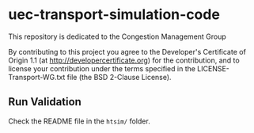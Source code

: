 # uec-transport-simulation-code

This repository is dedicated to the Congestion Management Group

By contributing to this project you agree to the Developer's
Certificate of Origin 1.1 (at http://developercertificate.org) for the
contribution, and to license your contribution under the terms
specified in the LICENSE-Transport-WG.txt file (the BSD 2-Clause
License).

## Run Validation

Check the README file in the ```htsim/``` folder.
